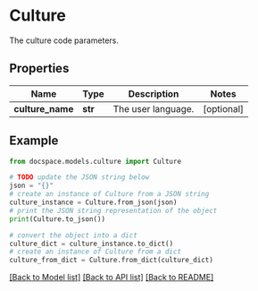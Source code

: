 # Culture

The culture code parameters.

## Properties

Name | Type | Description | Notes
------------ | ------------- | ------------- | -------------
**culture_name** | **str** | The user language. | [optional] 

## Example

```python
from docspace.models.culture import Culture

# TODO update the JSON string below
json = "{}"
# create an instance of Culture from a JSON string
culture_instance = Culture.from_json(json)
# print the JSON string representation of the object
print(Culture.to_json())

# convert the object into a dict
culture_dict = culture_instance.to_dict()
# create an instance of Culture from a dict
culture_from_dict = Culture.from_dict(culture_dict)
```
[[Back to Model list]](../README.md#documentation-for-models) [[Back to API list]](../README.md#documentation-for-api-endpoints) [[Back to README]](../README.md)


